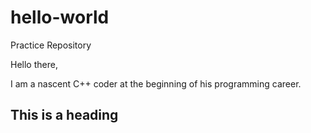 # hello-world
Practice Repository

Hello there,

I am a nascent C++ coder at the beginning of his programming career. 

## This is a heading